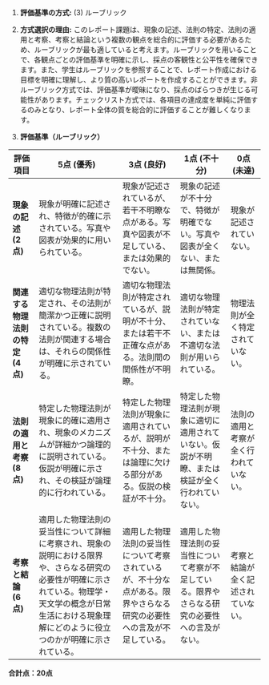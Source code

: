 1. **評価基準の方式:** (3) ルーブリック

2. **方式選択の理由:** このレポート課題は、現象の記述、法則の特定、法則の適用と考察、考察と結論という複数の観点を総合的に評価する必要があるため、ルーブリックが最も適していると考えます。ルーブリックを用いることで、各観点ごとの評価基準を明確に示し、採点の客観性と公平性を確保できます。また、学生はルーブリックを参照することで、レポート作成における目標を明確に理解し、より質の高いレポートを作成することができます。非ルーブリック方式では、評価基準が曖昧になり、採点のばらつきが生じる可能性があります。チェックリスト方式では、各項目の達成度を単純に評価するのみとなり、レポート全体の質を総合的に評価することが難しくなります。


3. **評価基準（ルーブリック）**

| 評価項目 | 5点 (優秀) | 3点 (良好) | 1点 (不十分) | 0点 (未達) |
|---|---|---|---|---|
| **現象の記述 (2点)** | 現象が明確に記述され、特徴が的確に示されている。写真や図表が効果的に用いられている。 | 現象が記述されているが、若干不明瞭な点がある。写真や図表が不足している、または効果的でない。 | 現象の記述が不十分で、特徴が明確でない。写真や図表が全くない、または無関係。 | 現象が記述されていない。 |
| **関連する物理法則の特定 (4点)** | 適切な物理法則が特定され、その法則が簡潔かつ正確に説明されている。複数の法則が関連する場合は、それらの関係性が明確に示されている。 | 適切な物理法則が特定されているが、説明が不十分、または若干不正確な点がある。法則間の関係性が不明瞭。 | 適切な物理法則が特定されていない、または不適切な法則が用いられている。 | 物理法則が全く特定されていない。 |
| **法則の適用と考察 (8点)** | 特定した物理法則が現象に的確に適用され、現象のメカニズムが詳細かつ論理的に説明されている。仮説が明確に示され、その検証が論理的に行われている。 | 特定した物理法則が現象に適用されているが、説明が不十分、または論理に欠ける部分がある。仮説の検証が不十分。 | 特定した物理法則が現象に適切に適用されていない。仮説が不明瞭、または検証が全く行われていない。 | 法則の適用と考察が全く行われていない。 |
| **考察と結論 (6点)** | 適用した物理法則の妥当性について詳細に考察され、現象の説明における限界や、さらなる研究の必要性が明確に示されている。物理学・天文学の概念が日常生活における現象理解にどのように役立つのかが明確に示されている。 | 適用した物理法則の妥当性について考察されているが、不十分な点がある。限界やさらなる研究の必要性への言及が不足している。 | 適用した物理法則の妥当性について考察が不足している。限界やさらなる研究の必要性への言及がない。 | 考察と結論が全く記述されていない。 |


**合計点：20点**
